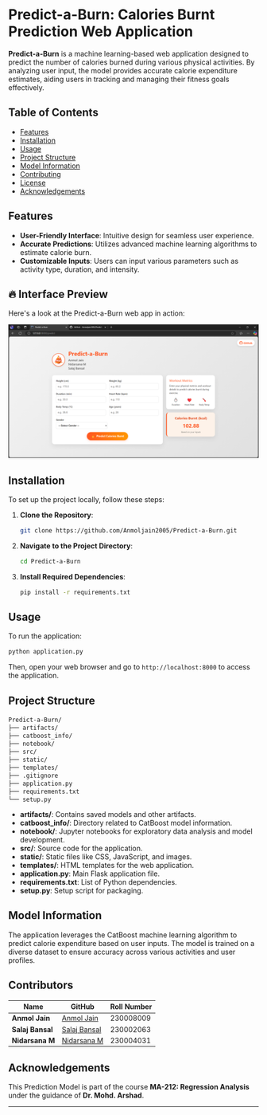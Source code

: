 # Predict-a-Burn: Calories Burnt Prediction Web Application

**Predict-a-Burn** is a machine learning-based web application designed to predict the number of calories burned during various physical activities. By analyzing user input, the model provides accurate calorie expenditure estimates, aiding users in tracking and managing their fitness goals effectively.

## Table of Contents

- [Features](#features)
- [Installation](#installation)
- [Usage](#usage)
- [Project Structure](#project-structure)
- [Model Information](#model-information)
- [Contributing](#contributing)
- [License](#license)
- [Acknowledgements](#acknowledgements)

## Features

- **User-Friendly Interface**: Intuitive design for seamless user experience.
- **Accurate Predictions**: Utilizes advanced machine learning algorithms to estimate calorie burn.
- **Customizable Inputs**: Users can input various parameters such as activity type, duration, and intensity.

## 🔥 Interface Preview

Here's a look at the Predict-a-Burn web app in action:

![Web Interface Screenshot](static\Image\Frontend_SS.png)

## Installation

To set up the project locally, follow these steps:

1. **Clone the Repository**:
   ```bash
   git clone https://github.com/Anmoljain2005/Predict-a-Burn.git
   ```

2. **Navigate to the Project Directory**:
   ```bash
   cd Predict-a-Burn
   ```

3. **Install Required Dependencies**:
   ```bash
   pip install -r requirements.txt
   ```

## Usage

To run the application:


```bash
python application.py
```

Then, open your web browser and go to `http://localhost:8000` to access the application.

## Project Structure


```plaintext
Predict-a-Burn/
├── artifacts/
├── catboost_info/
├── notebook/
├── src/
├── static/
├── templates/
├── .gitignore
├── application.py
├── requirements.txt
└── setup.py
```

- **artifacts/**: Contains saved models and other artifacts.
- **catboost_info/**: Directory related to CatBoost model information.
- **notebook/**: Jupyter notebooks for exploratory data analysis and model development.
- **src/**: Source code for the application.
- **static/**: Static files like CSS, JavaScript, and images.
- **templates/**: HTML templates for the web application.
- **application.py**: Main Flask application file.
- **requirements.txt**: List of Python dependencies.
- **setup.py**: Setup script for packaging.

## Model Information

The application leverages the CatBoost machine learning algorithm to predict calorie expenditure based on user inputs. The model is trained on a diverse dataset to ensure accuracy across various activities and user profiles.

## Contributors

| Name | GitHub | Roll Number |  
|-------|--------|-------------|  
| **Anmol Jain** | [Anmol Jain](https://github.com/Anmoljain2005) | 230008009 |  
| **Salaj Bansal** | [Salaj Bansal](https://github.com/SalajBansal05) | 230002063 |  
| **Nidarsana M** | [Nidarsana M](https://github.com/Nidarsana02) | 230004031 |  

## Acknowledgements

This Prediction Model is part of the course **MA-212: Regression Analysis** under the guidance of **Dr. Mohd. Arshad**.

---
